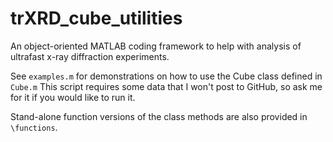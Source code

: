 # trXRD_cube_utilities
An object-oriented MATLAB coding framework to help with analysis of ultrafast x-ray diffraction experiments.

See `examples.m` for demonstrations on how to use the Cube class defined in `Cube.m` This script requires some data that I won't post to GitHub, so ask me for it if you would like to run it.

Stand-alone function versions of the class methods are also provided in `\functions`.
